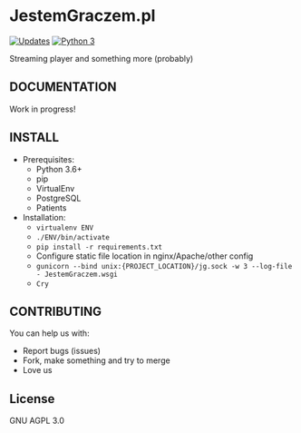 # JestemGraczem.pl
[![Updates](https://pyup.io/repos/github/otlet/JestemGraczem.pl/shield.svg?token=bce824c2-2d11-467b-9aac-dd6ffd1c46db)](https://pyup.io/repos/github/otlet/JestemGraczem.pl/)
[![Python 3](https://pyup.io/repos/github/otlet/JestemGraczem.pl/python-3-shield.svg?token=bce824c2-2d11-467b-9aac-dd6ffd1c46db)](https://pyup.io/repos/github/otlet/JestemGraczem.pl/)

Streaming player and something more (probably)

## DOCUMENTATION
Work in progress!

## INSTALL
* Prerequisites:
    * Python 3.6+
    * pip
    * VirtualEnv
    * PostgreSQL
    * Patients
* Installation:
    * `virtualenv ENV`
    * `./ENV/bin/activate`
    * `pip install -r requirements.txt`
    * Configure static file location in nginx/Apache/other config
    * `gunicorn --bind unix:{PROJECT_LOCATION}/jg.sock -w 3 --log-file - JestemGraczem.wsgi`
    * `Cry`
    
## CONTRIBUTING
You can help us with:
* Report bugs (issues)
* Fork, make something and try to merge
* Love us
    
## License
GNU AGPL 3.0

